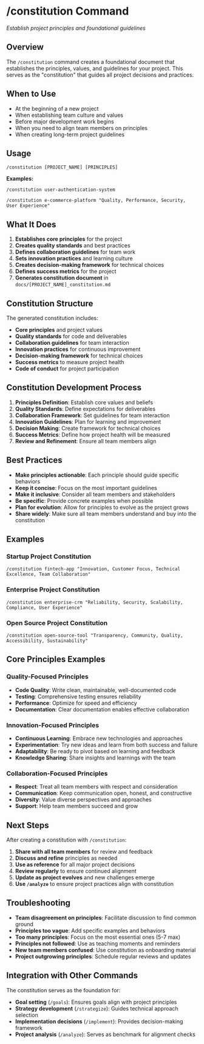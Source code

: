 # /constitution Command
*Establish project principles and foundational guidelines*

## Overview
The `/constitution` command creates a foundational document that establishes the principles, values, and guidelines for your project. This serves as the "constitution" that guides all project decisions and practices.

## When to Use
- At the beginning of a new project
- When establishing team culture and values
- Before major development work begins
- When you need to align team members on principles
- When creating long-term project guidelines

## Usage
```
/constitution [PROJECT_NAME] [PRINCIPLES]
```

**Examples:**
```
/constitution user-authentication-system
```

```
/constitution e-commerce-platform "Quality, Performance, Security, User Experience"
```

## What It Does
1. **Establishes core principles** for the project
2. **Creates quality standards** and best practices
3. **Defines collaboration guidelines** for team work
4. **Sets innovation practices** and learning culture
5. **Creates decision-making framework** for technical choices
6. **Defines success metrics** for the project
7. **Generates constitution document** in `docs/[PROJECT_NAME]_constitution.md`

## Constitution Structure
The generated constitution includes:
- **Core principles** and project values
- **Quality standards** for code and deliverables
- **Collaboration guidelines** for team interaction
- **Innovation practices** for continuous improvement
- **Decision-making framework** for technical choices
- **Success metrics** to measure project health
- **Code of conduct** for project participation

## Constitution Development Process
1. **Principles Definition**: Establish core values and beliefs
2. **Quality Standards**: Define expectations for deliverables
3. **Collaboration Framework**: Set guidelines for team interaction
4. **Innovation Guidelines**: Plan for learning and improvement
5. **Decision Making**: Create framework for technical choices
6. **Success Metrics**: Define how project health will be measured
7. **Review and Refinement**: Ensure all team members align

## Best Practices
- **Make principles actionable**: Each principle should guide specific behaviors
- **Keep it concise**: Focus on the most important guidelines
- **Make it inclusive**: Consider all team members and stakeholders
- **Be specific**: Provide concrete examples when possible
- **Plan for evolution**: Allow for principles to evolve as the project grows
- **Share widely**: Make sure all team members understand and buy into the constitution

## Examples

### Startup Project Constitution
```
/constitution fintech-app "Innovation, Customer Focus, Technical Excellence, Team Collaboration"
```

### Enterprise Project Constitution
```
/constitution enterprise-crm "Reliability, Security, Scalability, Compliance, User Experience"
```

### Open Source Project Constitution
```
/constitution open-source-tool "Transparency, Community, Quality, Accessibility, Sustainability"
```

## Core Principles Examples

### Quality-Focused Principles
- **Code Quality**: Write clean, maintainable, well-documented code
- **Testing**: Comprehensive testing ensures reliability
- **Performance**: Optimize for speed and efficiency
- **Documentation**: Clear documentation enables effective collaboration

### Innovation-Focused Principles
- **Continuous Learning**: Embrace new technologies and approaches
- **Experimentation**: Try new ideas and learn from both success and failure
- **Adaptability**: Be ready to pivot based on learning and feedback
- **Knowledge Sharing**: Share insights and learnings with the team

### Collaboration-Focused Principles
- **Respect**: Treat all team members with respect and consideration
- **Communication**: Keep communication open, honest, and constructive
- **Diversity**: Value diverse perspectives and approaches
- **Support**: Help team members succeed and grow

## Next Steps
After creating a constitution with `/constitution`:
1. **Share with all team members** for review and feedback
2. **Discuss and refine** principles as needed
3. **Use as reference** for all major project decisions
4. **Review regularly** to ensure continued alignment
5. **Update as project evolves** and new challenges emerge
6. **Use `/analyze`** to ensure project practices align with constitution

## Troubleshooting
- **Team disagreement on principles**: Facilitate discussion to find common ground
- **Principles too vague**: Add specific examples and behaviors
- **Too many principles**: Focus on the most essential ones (5-7 max)
- **Principles not followed**: Use as teaching moments and reminders
- **New team members confused**: Use constitution as onboarding material
- **Project outgrowing principles**: Schedule regular reviews and updates

## Integration with Other Commands
The constitution serves as the foundation for:
- **Goal setting** (`/goals`): Ensures goals align with project principles
- **Strategy development** (`/strategize`): Guides technical approach selection
- **Implementation decisions** (`/implement`): Provides decision-making framework
- **Project analysis** (`/analyze`): Serves as benchmark for alignment checks